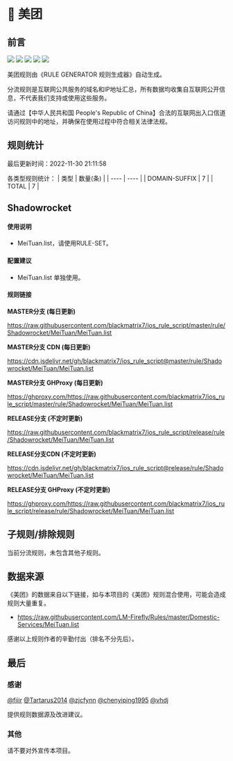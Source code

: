 # 🧸 美团

## 前言

![](https://shields.io/badge/-移除重复规则-ff69b4) ![](https://shields.io/badge/-DOMAIN与DOMAIN--SUFFIX合并-green) ![](https://shields.io/badge/-DOMAIN--SUFFIX间合并-critical) ![](https://shields.io/badge/-DOMAIN--SUFFIX与DOMAIN--KEYWORD合并-blue) ![](https://shields.io/badge/-IP--CIDR(6)合并-blueviolet) 

美团规则由《RULE GENERATOR 规则生成器》自动生成。

分流规则是互联网公共服务的域名和IP地址汇总，所有数据均收集自互联网公开信息，不代表我们支持或使用这些服务。

请通过【中华人民共和国 People's Republic of China】合法的互联网出入口信道访问规则中的地址，并确保在使用过程中符合相关法律法规。

## 规则统计

最后更新时间：2022-11-30 21:11:58

各类型规则统计：
| 类型 | 数量(条)  | 
| ---- | ----  |
| DOMAIN-SUFFIX | 7  | 
| TOTAL | 7  | 


## Shadowrocket 

#### 使用说明
- MeiTuan.list，请使用RULE-SET。

#### 配置建议
- MeiTuan.list 单独使用。

#### 规则链接
**MASTER分支 (每日更新)**

https://raw.githubusercontent.com/blackmatrix7/ios_rule_script/master/rule/Shadowrocket/MeiTuan/MeiTuan.list

**MASTER分支 CDN (每日更新)**

https://cdn.jsdelivr.net/gh/blackmatrix7/ios_rule_script@master/rule/Shadowrocket/MeiTuan/MeiTuan.list

**MASTER分支 GHProxy (每日更新)**

https://ghproxy.com/https://raw.githubusercontent.com/blackmatrix7/ios_rule_script/master/rule/Shadowrocket/MeiTuan/MeiTuan.list

**RELEASE分支 (不定时更新)**

https://raw.githubusercontent.com/blackmatrix7/ios_rule_script/release/rule/Shadowrocket/MeiTuan/MeiTuan.list

**RELEASE分支CDN (不定时更新)**

https://cdn.jsdelivr.net/gh/blackmatrix7/ios_rule_script@release/rule/Shadowrocket/MeiTuan/MeiTuan.list

**RELEASE分支 GHProxy (不定时更新)**

https://ghproxy.com/https://raw.githubusercontent.com/blackmatrix7/ios_rule_script/release/rule/Shadowrocket/MeiTuan/MeiTuan.list

## 子规则/排除规则


当前分流规则，未包含其他子规则。

## 数据来源

《美团》的数据来自以下链接，如与本项目的《美团》规则混合使用，可能会造成规则大量重复。

- https://raw.githubusercontent.com/LM-Firefly/Rules/master/Domestic-Services/MeiTuan.list


感谢以上规则作者的辛勤付出（排名不分先后）。

## 最后

### 感谢

[@fiiir](https://github.com/fiiir) [@Tartarus2014](https://github.com/Tartarus2014) [@zjcfynn](https://github.com/zjcfynn) [@chenyiping1995](https://github.com/chenyiping1995) [@vhdj](https://github.com/vhdj)

提供规则数据源及改进建议。

### 其他

请不要对外宣传本项目。